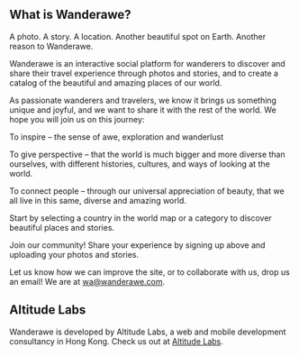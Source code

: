 ## <a name="about"/> What is Wanderawe?

A photo. A story. A location.
Another beautiful spot on Earth.
Another reason to Wanderawe.

Wanderawe is an interactive social platform for wanderers to discover and share their travel experience through photos and stories, and to create a catalog of the beautiful and amazing places of our world.

As passionate wanderers and travelers, we know it brings us something unique and joyful, and we want to share it with the rest of the world. We hope you will join us on this journey: 

To inspire – the sense of awe, exploration and wanderlust

To give perspective – that the world is much bigger and more diverse than ourselves, with different histories, cultures, and ways of looking at the world. 

To connect people – through our universal appreciation of beauty, that we all live in this same, diverse and amazing world.

Start by selecting a country in the world map or a category to discover beautiful places and stories.

Join our community! Share your experience by signing up above and uploading your photos and stories.

Let us know how we can improve the site, or to collaborate with us, drop us an email! We are at wa@wanderawe.com.

## <a name="team"/> Altitude Labs

Wanderawe is developed by Altitude Labs, a web and mobile development consultancy in Hong Kong. Check us out at [Altitude Labs](http://altitudelabs.com).
